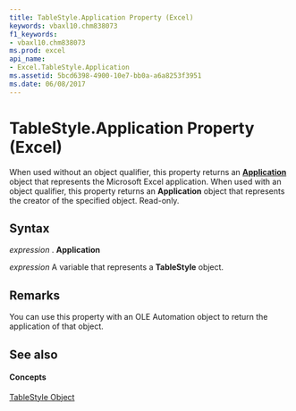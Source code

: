 ```yaml
---
title: TableStyle.Application Property (Excel)
keywords: vbaxl10.chm838073
f1_keywords:
- vbaxl10.chm838073
ms.prod: excel
api_name:
- Excel.TableStyle.Application
ms.assetid: 5bcd6398-4900-10e7-bb0a-a6a8253f3951
ms.date: 06/08/2017
---
```



# TableStyle.Application Property (Excel)

When used without an object qualifier, this property returns an **[Application](application-object-excel.md)** object that represents the Microsoft Excel application. When used with an object qualifier, this property returns an **Application** object that represents the creator of the specified object. Read-only.


## Syntax

 _expression_ . **Application**

 _expression_ A variable that represents a **TableStyle** object.


## Remarks

You can use this property with an OLE Automation object to return the application of that object.


## See also


#### Concepts


[TableStyle Object](tablestyle-object-excel.md)

